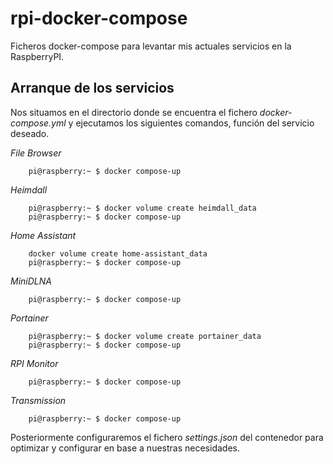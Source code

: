 # rpi-docker-compose

Ficheros docker-compose para levantar mis actuales servicios en la RaspberryPI.


## Arranque de los servicios

Nos situamos en el directorio donde se encuentra el fichero _docker-compose.yml_ y ejecutamos los siguientes comandos, función del servicio deseado.

*File Browser*
```
	pi@raspberry:~ $ docker compose-up
```

*Heimdall*
```
	pi@raspberry:~ $ docker volume create heimdall_data
	pi@raspberry:~ $ docker compose-up
```

*Home Assistant*
```
	docker volume create home-assistant_data
	pi@raspberry:~ $ docker compose-up
```

*MiniDLNA*
```
	pi@raspberry:~ $ docker compose-up
```

*Portainer*
```
	pi@raspberry:~ $ docker volume create portainer_data
	pi@raspberry:~ $ docker compose-up
```

*RPI Monitor*
```
	pi@raspberry:~ $ docker compose-up
```

*Transmission*
```
	pi@raspberry:~ $ docker compose-up
```
Posteriormente configuraremos el fichero _settings.json_ del contenedor para optimizar y configurar en base a nuestras necesidades.


